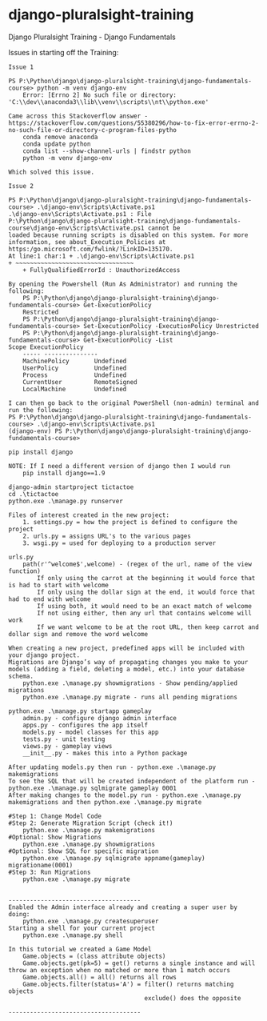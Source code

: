 
# django-pluralsight-training

Django Pluralsight Training - Django Fundamentals

Issues in starting off the Training:

    Issue 1

    PS P:\Python\django\django-pluralsight-training\django-fundamentals-course> python -m venv django-env
        Error: [Errno 2] No such file or directory: 'C:\\dev\\anaconda3\\lib\\venv\\scripts\\nt\\python.exe'

    Came across this Stackoverflow answer - https://stackoverflow.com/questions/55380296/how-to-fix-error-errno-2-no-such-file-or-directory-c-program-files-pytho
        conda remove anaconda
        conda update python
        conda list --show-channel-urls | findstr python
        python -m venv django-env

    Which solved this issue.

    Issue 2

    PS P:\Python\django\django-pluralsight-training\django-fundamentals-course> .\django-env\Scripts\Activate.ps1           
    .\django-env\Scripts\Activate.ps1 : File                                                                                P:\Python\django\django-pluralsight-training\django-fundamentals-course\django-env\Scripts\Activate.ps1 cannot be 
    loaded because running scripts is disabled on this system. For more information, see about_Execution_Policies at  
    https:/go.microsoft.com/fwlink/?LinkID=135170. 
    At line:1 char:1 + .\django-env\Scripts\Activate.ps1 
    + ~~~~~~~~~~~~~~~~~~~~~~~~~~~~~~~~~
        + FullyQualifiedErrorId : UnauthorizedAccess
    
    By opening the Powershell (Run As Administrator) and running the following:
        PS P:\Python\django\django-pluralsight-training\django-fundamentals-course> Get-ExecutionPolicy
        Restricted 
        PS P:\Python\django\django-pluralsight-training\django-fundamentals-course> Set-ExecutionPolicy -ExecutionPolicy Unrestricted
        PS P:\Python\django\django-pluralsight-training\django-fundamentals-course> Get-ExecutionPolicy -List                                                                   Scope ExecutionPolicy
        ----- ---------------                                                                                           
        MachinePolicy       Undefined
        UserPolicy          Undefined
        Process             Undefined
        CurrentUser         RemoteSigned
        LocalMachine        Undefined

    I can then go back to the original PowerShell (non-admin) terminal and run the following:
    PS P:\Python\django\django-pluralsight-training\django-fundamentals-course> .\django-env\Scripts\Activate.ps1           
    (django-env) PS P:\Python\django\django-pluralsight-training\django-fundamentals-course>

    pip install django

    NOTE: If I need a different version of django then I would run
        pip install django==1.9

    django-admin startproject tictactoe
    cd .\tictactoe
    python.exe .\manage.py runserver

    Files of interest created in the new project:
        1. settings.py = how the project is defined to configure the project
        2. urls.py = assigns URL's to the various pages
        3. wsgi.py = used for deploying to a production server
    
    urls.py
        path(r'^welcome$',welcome) - (regex of the url, name of the view function)
            If only using the carrot at the beginning it would force that is had to start with welcome
            If only using the dollar sign at the end, it would force that had to end with welcome
            If using both, it would need to be an exact match of welcome
            If not using either, then any url that contains welcome will work
            If we want welcome to be at the root URL, then keep carrot and dollar sign and remove the word welcome

    When creating a new project, predefined apps will be included with your django project.
    Migrations are Django’s way of propagating changes you make to your models (adding a field, deleting a model, etc.) into your database schema. 
        python.exe .\manage.py showmigrations - Show pending/applied migrations
        python.exe .\manage.py migrate - runs all pending migrations
    
    python.exe .\manage.py startapp gameplay
        admin.py - configure django admin interface
        apps.py - configures the app itself
        models.py - model classes for this app
        tests.py - unit testing
        views.py - gameplay views
        __init__.py - makes this into a Python package

    After updating models.py then run - python.exe .\manage.py makemigrations
    To see the SQL that will be created independent of the platform run - python.exe .\manage.py sqlmigrate gameplay 0001
    After making changes to the model.py run - python.exe .\manage.py makemigrations and then python.exe .\manage.py migrate

    #Step 1: Change Model Code
    #Step 2: Generate Migration Script (check it!)
        python.exe .\manage.py makemigrations
    #Optional: Show Migrations
        python.exe .\manage.py showmigrations
    #Optional: Show SQL for specific migration
        python.exe .\manage.py sqlmigrate appname(gameplay) migrationame(0001)
    #Step 3: Run Migrations
        python.exe .\manage.py migrate


    -------------------------------------
    Enabled the Admin interface already and creating a super user by doing:
        python.exe .\manage.py createsuperuser
    Starting a shell for your current project
        python.exe .\manage.py shell

    In this tutorial we created a Game Model
        Game.objects = (class attribute objects)
        Game.objects.get(pk=5) = get() returns a single instance and will throw an exception when no matched or more than 1 match occurs
        Game.objects.all() = all() returns all rows
        Game.objects.filter(status='A') = filter() returns matching objects
                                          exclude() does the opposite 

    -------------------------------------
    
